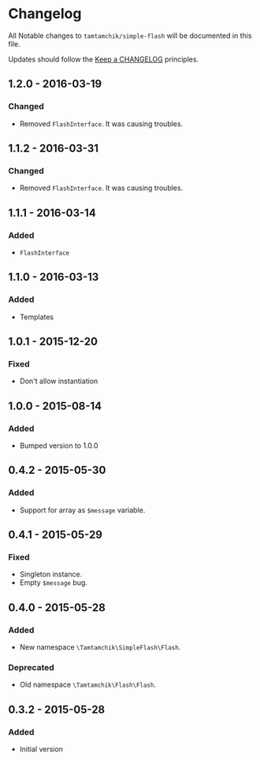 # Changelog

All Notable changes to `tamtamchik/simple-flash` will be documented in this file.

Updates should follow the [Keep a CHANGELOG](http://keepachangelog.com/) principles.

## 1.2.0 - 2016-03-19

### Changed
- Removed `FlashInterface`. It was causing troubles. 

## 1.1.2 - 2016-03-31

### Changed
- Removed `FlashInterface`. It was causing troubles. 

## 1.1.1 - 2016-03-14

### Added
- `FlashInterface`

## 1.1.0 - 2016-03-13

### Added
- Templates

## 1.0.1 - 2015-12-20

### Fixed
- Don't allow instantiation

## 1.0.0 - 2015-08-14

### Added
- Bumped version to 1.0.0

## 0.4.2 - 2015-05-30

### Added
- Support for array as `$message` variable.

## 0.4.1 - 2015-05-29

### Fixed
- Singleton instance.
- Empty `$message` bug.

## 0.4.0 - 2015-05-28

### Added
- New namespace `\Tamtamchik\SimpleFlash\Flash`.

### Deprecated
- Old namespace `\Tamtamchik\Flash\Flash`.

## 0.3.2 - 2015-05-28

### Added
- Initial version
